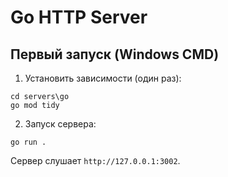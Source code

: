 # Go HTTP Server

## Первый запуск (Windows CMD)

1. Установить зависимости (один раз):

```
cd servers\go
go mod tidy
```

2. Запуск сервера:

```
go run .
```

Сервер слушает `http://127.0.0.1:3002`.

